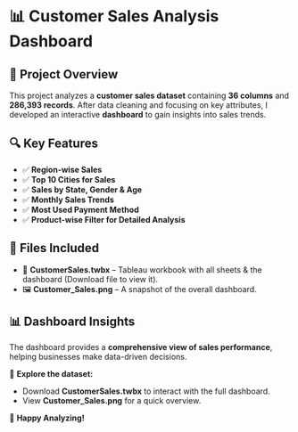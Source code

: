 # 📊 Customer Sales Analysis Dashboard  

## 📌 Project Overview  
This project analyzes a **customer sales dataset** containing **36 columns** and **286,393 records**. After data cleaning and focusing on key attributes, I developed an interactive **dashboard** to gain insights into sales trends.  

## 🔍 Key Features  
- ✅ **Region-wise Sales**  
- ✅ **Top 10 Cities for Sales**  
- ✅ **Sales by State, Gender & Age**  
- ✅ **Monthly Sales Trends**  
- ✅ **Most Used Payment Method**  
- ✅ **Product-wise Filter for Detailed Analysis**  

## 📂 Files Included  
- 📁 **CustomerSales.twbx** – Tableau workbook with all sheets & the dashboard (Download file to view it).  
- 🖼️ **Customer_Sales.png** – A snapshot of the overall dashboard.  

## 📊 Dashboard Insights  
The dashboard provides a **comprehensive view of sales performance**, helping businesses make data-driven decisions.  

📌 **Explore the dataset:**  
- Download **CustomerSales.twbx** to interact with the full dashboard.  
- View **Customer_Sales.png** for a quick overview.  

🚀 **Happy Analyzing!**  
